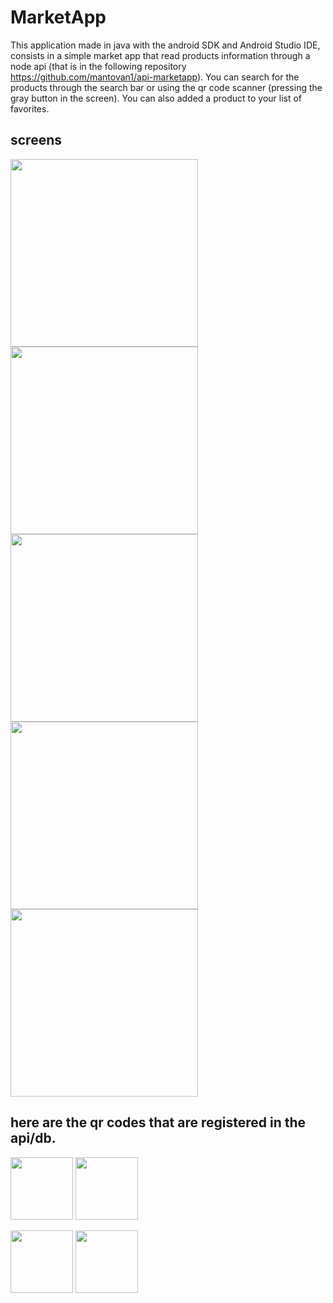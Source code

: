 # MarketApp

This application made in java with the android SDK and Android Studio IDE, consists in a simple market app that read products information through a node api (that is in the following repository https://github.com/mantovan1/api-marketapp). You can search for the products through the search bar or using the qr code scanner (pressing the gray button in the screen). You can also added a product to your list of favorites.

## screens

<img src="tela_pesquisa_1.jpg" width="300"/>
<img src="tela_pesquisa_2.jpg" width="300"/>
<img src="tela_produto.jpg" width="300"/>
<img src="tela_scan.jpg" width="300"/>
<img src="tela_favoritos.jpg" width="300"/>

## here are the qr codes that are registered in the api/db.

<p float="left">
  <img src="qrcode_redminote9.png" width="100"/>
  <img src="qrcode_tecladoemouse.png" width="100"/>
</p>

<p float="left">
  <img src="qrcode_earphone.png" width="100"/>
  <img src="qrcode_pilhasrecarregaveis.png" width="100"/>
</p>

